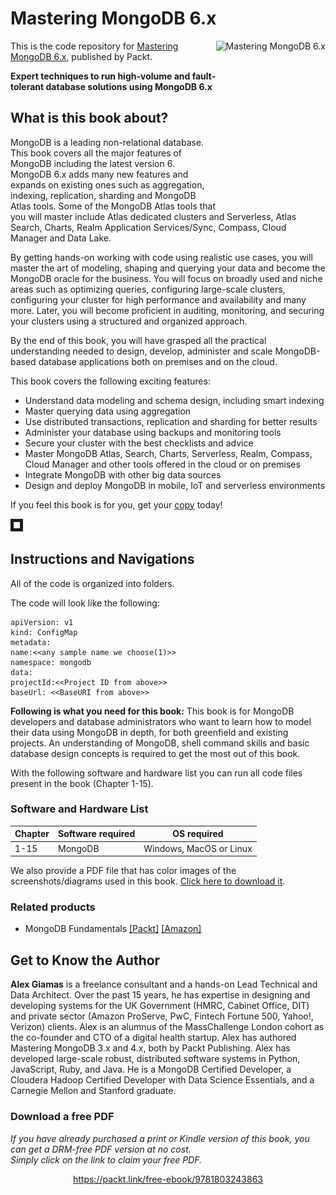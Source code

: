 


# Mastering MongoDB 6.x

<a href="https://www.packtpub.com/product/mastering-mongodb-6-x-third-edition/9781803243863"><img src="https://static.packt-cdn.com/products/9781803243863/cover/smaller" alt="Mastering MongoDB 6.x" height="256px" align="right"></a>

This is the code repository for [Mastering MongoDB 6.x](https://www.packtpub.com/product/mastering-mongodb-6-x-third-edition/9781803243863), published by Packt.

**Expert techniques to run high-volume and fault-tolerant database solutions using MongoDB 6.x**

## What is this book about?

MongoDB is a leading non-relational database. This book covers all the major features of MongoDB including the latest version 6. MongoDB 6.x adds many new features and expands on existing ones such as aggregation, indexing, replication, sharding and MongoDB Atlas tools. Some of the MongoDB Atlas tools that you will master include Atlas dedicated clusters and Serverless, Atlas Search, Charts, Realm Application Services/Sync, Compass, Cloud Manager and Data Lake.

By getting hands-on working with code using realistic use cases, you will master the art of modeling, shaping and querying your data and become the MongoDB oracle for the business. You will focus on broadly used and niche areas such as optimizing queries, configuring large-scale clusters, configuring your cluster for high performance and availability and many more. Later, you will become proficient in auditing, monitoring, and securing your clusters using a structured and organized approach.

By the end of this book, you will have grasped all the practical understanding needed to design, develop, administer and scale MongoDB-based database applications both on premises and on the cloud.


This book covers the following exciting features: 
* Understand data modeling and schema design, including smart indexing
* Master querying data using aggregation
* Use distributed transactions, replication and sharding for better results
* Administer your database using backups and monitoring tools
* Secure your cluster with the best checklists and advice
* Master MongoDB Atlas, Search, Charts, Serverless, Realm, Compass, Cloud Manager and other tools offered in the cloud or on premises
* Integrate MongoDB with other big data sources
* Design and deploy MongoDB in mobile, IoT and serverless environments

If you feel this book is for you, get your [copy](https://www.amazon.in/Mastering-MongoDB-6-x-high-fault-tolerant-ebook/dp/B0B97SNM1G/ref=sr_1_1?crid=AG6KVCPNRHG1&keywords=mongodb+6.x+packt&qid=1660887746&sprefix=mongodb+6.x+pack%2Caps%2C333&sr=8-1) today!

<a href="https://www.packtpub.com/product/mastering-mongodb-6-x-third-edition/9781803243863"><img src="https://raw.githubusercontent.com/PacktPublishing/GitHub/master/GitHub.png" alt="https://www.packtpub.com/" border="5" /></a>

## Instructions and Navigations
All of the code is organized into folders.

The code will look like the following:
```
apiVersion: v1
kind: ConfigMap
metadata:
name:<<any sample name we choose(1)>>
namespace: mongodb
data:
projectId:<<Project ID from above>>
baseUrl: <<BaseURI from above>>
```

**Following is what you need for this book:**
This book is for MongoDB developers and database administrators who want to learn how to model their data using MongoDB in depth, for both greenfield and existing projects. An understanding of MongoDB, shell command skills and basic database design concepts is required to get the most out of this book.	

With the following software and hardware list you can run all code files present in the book (Chapter 1-15).

### Software and Hardware List

| Chapter  | Software required                                                                    | OS required                        |
| -------- | -------------------------------------------------------------------------------------| -----------------------------------|
|  		 1-15| MongoDB   							                                            			            | Windows, MacOS  or Linux           |

We also provide a PDF file that has color images of the screenshots/diagrams used in this book. [Click here to download it](https://packt.link/k275B).


### Related products <Other books you may enjoy>
* MongoDB Fundamentals [[Packt]](https://www.packtpub.com/product/mongodb-fundamentals/9781839210648?_ga=2.49042213.2017286478.1660886946-1347501151.1654864057) [[Amazon]](https://www.amazon.in/MongoDB-Workshop-Interactive-Approach-Learning/dp/1839210648/ref=sr_1_1_sspa?crid=3U8Z6UNE5FKNM&keywords=MongoDB+Fundamentals&qid=1660888301&sprefix=mongodb+fundamentals%2Caps%2C636&sr=8-1-spons&psc=1&smid=A15DBATYR506U3&spLa=ZW5jcnlwdGVkUXVhbGlmaWVyPUE5RFVIQ01BWVY1QTYmZW5jcnlwdGVkSWQ9QTAwNDAzODEyR1ZYOVIxRlRFRUg3JmVuY3J5cHRlZEFkSWQ9QTAyODk0OThaVEhIUlBDTlI2N1kmd2lkZ2V0TmFtZT1zcF9hdGYmYWN0aW9uPWNsaWNrUmVkaXJlY3QmZG9Ob3RMb2dDbGljaz10cnVl)

## Get to Know the Author
**Alex Giamas** is a freelance consultant and a hands-on Lead Technical and Data Architect. Over the past 15 years, he has expertise in designing and developing systems for the UK Government (HMRC, Cabinet Office, DIT) and private sector (Amazon ProServe, PwC, Fintech Fortune 500, Yahoo!, Verizon) clients. Alex is an alumnus of the MassChallenge London cohort as the co-founder and CTO of a digital health startup. Alex has authored Mastering MongoDB 3.x and 4.x, both by Packt Publishing. Alex has developed large-scale robust, distributed software systems in Python, JavaScript, Ruby, and Java. He is a MongoDB Certified Developer, a Cloudera Hadoop Certified Developer with Data Science Essentials, and a Carnegie Mellon and Stanford graduate.
### Download a free PDF

 <i>If you have already purchased a print or Kindle version of this book, you can get a DRM-free PDF version at no cost.<br>Simply click on the link to claim your free PDF.</i>
<p align="center"> <a href="https://packt.link/free-ebook/9781803243863">https://packt.link/free-ebook/9781803243863 </a> </p>